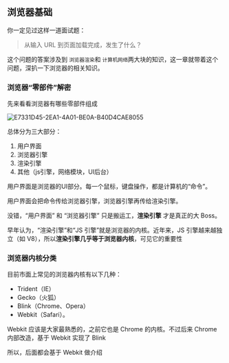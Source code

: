 ## 浏览器基础

你一定见过这样一道面试题：

> 从输入 URL 到页面加载完成，发生了什么？

这个问题的答案涉及到 `浏览器渲染`和 `计算机网络`两大块的知识，这一章就带着这个问题，深扒一下浏览器的相关知识。

### 浏览器“零部件”解密

先来看看浏览器有哪些零部件组成

![E7331D45-2EA1-4A01-BE0A-B40D4CAE8055](/assets/E7331D45-2EA1-4A01-BE0A-B40D4CAE8055.png)

总体分为三大部分：

1. 用户界面
2. 浏览器引擎
3. 渲染引擎
4. 其他（js引擎，网络模块，UI后台）

用户界面是浏览器的UI部分。每一个鼠标，键盘操作，都是计算机的“命令”。

用户界面会把命令传给浏览器引擎，浏览器引擎再传给渲染引擎。

没错，“用户界面” 和 “浏览器引擎” 只是搬运工，**渲染引擎** 才是真正的大 Boss。

早年认为，“渲染引擎”和“JS 引擎”就是浏览器的内核。近年来，JS 引擎越来越独立（如 V8），所以**渲染引擎几乎等于浏览器内核**，可见它的重要性

### 浏览器内核分类

目前市面上常见的浏览器内核有以下几种：

- Trident（IE）
- Gecko（火狐）
- Blink（Chrome、Opera）
- Webkit（Safari）。

Webkit 应该是大家最熟悉的，之前它也是 Chrome 的内核。不过后来 Chrome 内部改造，基于 Webkit 实现了 Blink

所以，后面都会基于 Webkit 做介绍
